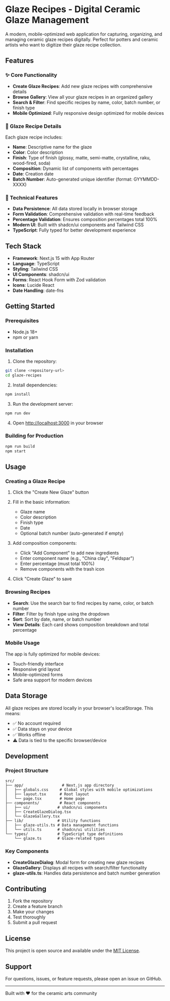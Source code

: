 # Glaze Recipes - Digital Ceramic Glaze Management

A modern, mobile-optimized web application for capturing, organizing, and managing ceramic glaze recipes digitally. Perfect for potters and ceramic artists who want to digitize their glaze recipe collection.

## Features

### ✨ Core Functionality
- **Create Glaze Recipes**: Add new glaze recipes with comprehensive details
- **Browse Gallery**: View all your glaze recipes in an organized gallery
- **Search & Filter**: Find specific recipes by name, color, batch number, or finish type
- **Mobile Optimized**: Fully responsive design optimized for mobile devices

### 🎨 Glaze Recipe Details
Each glaze recipe includes:
- **Name**: Descriptive name for the glaze
- **Color**: Color description
- **Finish**: Type of finish (glossy, matte, semi-matte, crystalline, raku, wood-fired, soda)
- **Composition**: Dynamic list of components with percentages
- **Date**: Creation date
- **Batch Number**: Auto-generated unique identifier (format: GYYMMDD-XXXX)

### 🔧 Technical Features
- **Data Persistence**: All data stored locally in browser storage
- **Form Validation**: Comprehensive validation with real-time feedback
- **Percentage Validation**: Ensures composition percentages total 100%
- **Modern UI**: Built with shadcn/ui components and Tailwind CSS
- **TypeScript**: Fully typed for better development experience

## Tech Stack

- **Framework**: Next.js 15 with App Router
- **Language**: TypeScript
- **Styling**: Tailwind CSS
- **UI Components**: shadcn/ui
- **Forms**: React Hook Form with Zod validation
- **Icons**: Lucide React
- **Date Handling**: date-fns

## Getting Started

### Prerequisites
- Node.js 18+ 
- npm or yarn

### Installation

1. Clone the repository:
```bash
git clone <repository-url>
cd glaze-recipes
```

2. Install dependencies:
```bash
npm install
```

3. Run the development server:
```bash
npm run dev
```

4. Open [http://localhost:3000](http://localhost:3000) in your browser

### Building for Production

```bash
npm run build
npm start
```

## Usage

### Creating a Glaze Recipe

1. Click the "Create New Glaze" button
2. Fill in the basic information:
   - Glaze name
   - Color description
   - Finish type
   - Date
   - Optional batch number (auto-generated if empty)

3. Add composition components:
   - Click "Add Component" to add new ingredients
   - Enter component name (e.g., "China clay", "Feldspar")
   - Enter percentage (must total 100%)
   - Remove components with the trash icon

4. Click "Create Glaze" to save

### Browsing Recipes

- **Search**: Use the search bar to find recipes by name, color, or batch number
- **Filter**: Filter by finish type using the dropdown
- **Sort**: Sort by date, name, or batch number
- **View Details**: Each card shows composition breakdown and total percentage

### Mobile Usage

The app is fully optimized for mobile devices:
- Touch-friendly interface
- Responsive grid layout
- Mobile-optimized forms
- Safe area support for modern devices

## Data Storage

All glaze recipes are stored locally in your browser's localStorage. This means:
- ✅ No account required
- ✅ Data stays on your device
- ✅ Works offline
- ⚠️ Data is tied to the specific browser/device

## Development

### Project Structure

```
src/
├── app/                 # Next.js app directory
│   ├── globals.css     # Global styles with mobile optimizations
│   ├── layout.tsx      # Root layout
│   └── page.tsx        # Home page
├── components/         # React components
│   ├── ui/            # shadcn/ui components
│   ├── CreateGlazeDialog.tsx
│   └── GlazeGallery.tsx
├── lib/               # Utility functions
│   ├── glaze-utils.ts # Data management functions
│   └── utils.ts       # shadcn/ui utilities
└── types/             # TypeScript type definitions
    └── glaze.ts       # Glaze-related types
```

### Key Components

- **CreateGlazeDialog**: Modal form for creating new glaze recipes
- **GlazeGallery**: Displays all recipes with search/filter functionality
- **glaze-utils.ts**: Handles data persistence and batch number generation

## Contributing

1. Fork the repository
2. Create a feature branch
3. Make your changes
4. Test thoroughly
5. Submit a pull request

## License

This project is open source and available under the [MIT License](LICENSE).

## Support

For questions, issues, or feature requests, please open an issue on GitHub.

---

Built with ❤️ for the ceramic arts community